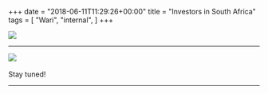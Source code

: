 +++
date = "2018-06-11T11:29:26+00:00"
title = "Investors in South Africa"
tags = [
    "Wari",
    "internal",
]
+++

<div class="container" style="width:auto">
  <a target="blank" href="https://image.ibb.co/ggmUdy/j11_0_1.jpg">
    <img src="https://image.ibb.co/ggmUdy/j11_0_1.jpg" style="max-width:100%">
  </a>
</div>

<!--more-->
<hr>
<div class="container" style="width:auto">
  <a target="blank" href="https://image.ibb.co/kgkcWJ/j11_0_2.jpg">
    <img src="https://image.ibb.co/kgkcWJ/j11_0_2.jpg" style="max-width:100%">
  </a>
</div>
<br>
Stay tuned!


<hr>
